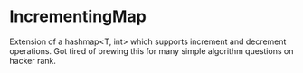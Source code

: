 # IncrementingMap
Extension of a hashmap&lt;T, int> which supports increment and decrement operations. Got tired of brewing this for many simple algorithm questions on hacker rank.
